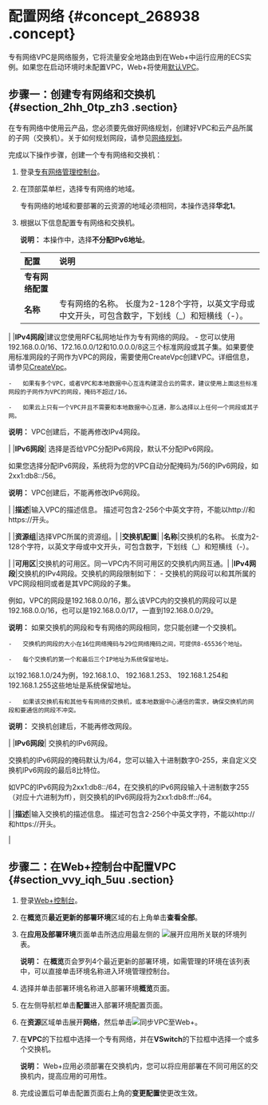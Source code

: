 # 配置网络 {#concept_268938 .concept}

专有网络VPC是网络服务，它将流量安全地路由到在Web+中运行应用的ECS实例。如果您在启动环境时未配置VPC，Web+将使用[默认VPC](../../SP_22/DNVPC11839992/ZH-CN_TP_2438_V7.dita)。

## 步骤一：创建专有网络和交换机 {#section_2hh_0tp_zh3 .section}

在专有网络中使用云产品，您必须要先做好网络规划，创建好VPC和云产品所属的子网（交换机）。关于如何规划网段，请参见[网络规划](../../cn.zh-CN/最佳实践/网络规划.md#)。

完成以下操作步骤，创建一个专有网络和交换机：

1.  登录[专有网络管理控制台](https://vpcnext.console.aliyun.com)。
2.  在顶部菜单栏，选择专有网络的地域。

    专有网络的地域和要部署的云资源的地域必须相同，本操作选择**华北1**。

3.  根据以下信息配置专有网络和交换机。

    **说明：** 本操作中，选择**不分配IPv6地址**。

    |配置|说明|
    |:-|:-|
    |**专有网络配置**|
    |**名称**|专有网络的名称。 长度为2-128个字符，以英文字母或中文开头，可包含数字，下划线（\_）和短横线（-）。

 |
    |**IPv4网段**|建议您使用RFC私网地址作为专有网络的网段。     -   您可以使用192.168.0.0/16、172.16.0.0/12和10.0.0.0/8这三个标准网段或其子集。如果要使用标准网段的子网作为VPC的网段，需要使用CreateVpc创建VPC。详细信息，请参见[CreateVpc](../../cn.zh-CN/API参考/专有网络（VPC）/CreateVpc.md#)。

    -   如果有多个VPC，或者VPC和本地数据中心互连构建混合云的需求，建议使用上面这些标准网段的子网作为VPC的网段，掩码不超过/16。

    -   如果云上只有一个VPC并且不需要和本地数据中心互通，那么选择以上任何一个网段或其子网。

 **说明：** VPC创建后，不能再修改IPv4网段。

 |
    |**IPv6网段**| 选择是否给VPC分配IPv6网段，默认不分配IPv6网段。

 如果您选择分配IPv6网段，系统将为您的VPC自动分配掩码为/56的IPv6网段，如2xx1:db8::/56。

 **说明：** VPC创建后，不能再修改IPv6网段。

 |
    |**描述**|输入VPC的描述信息。 描述可包含2-256个中英文字符，不能以http://和https://开头。

 |
    |**资源组**|选择VPC所属的资源组。|
    |**交换机配置**|
    |**名称**|交换机的名称。 长度为2-128个字符，以英文字母或中文开头，可包含数字，下划线（\_）和短横线（-）。

 |
    |**可用区**|交换机的可用区。同一VPC内不同可用区的交换机内网互通。|
    |**IPv4网段**|交换机的IPv4网段。交换机的网段限制如下：     -   交换机的网段可以和其所属的VPC网段相同或者是其VPC网段的子集。

例如，VPC的网段是192.168.0.0/16，那么该VPC内的交换机的网段可以是192.168.0.0/16，也可以是192.168.0.0/17，一直到192.168.0.0/29。

**说明：** 如果交换机的网段和专有网络的网段相同，您只能创建一个交换机。

    -   交换机的网段的大小在16位网络掩码与29位网络掩码之间，可提供8-65536个地址。

    -   每个交换机的第一个和最后三个IP地址为系统保留地址。

以192.168.1.0/24为例，192.168.1.0、 192.168.1.253、 192.168.1.254和192.168.1.255这些地址是系统保留地址。

    -   如果该交换机有和其他专有网络的交换机，或本地数据中心通信的需求，确保交换机的网段和要通信的网段不冲突。

 **说明：** 交换机创建后，不能再修改网段。

 |
    |**IPv6网段**| 交换机的IPv6网段。

 交换机的IPv6网段的掩码默认为/64，您可以输入十进制数字0-255，来自定义交换机IPv6网段的最后8比特位。

 如VPC的IPv6网段为2xx1:db8::/64，在交换机的IPv6网段输入十进制数字255（对应十六进制为ff），则交换机的IPv6网段将为2xx1:db8:ff::/64。

 |
    |**描述**|输入交换机的描述信息。 描述可包含2-256个中英文字符，不能以http://和https://开头。

 |


## 步骤二：在Web+控制台中配置VPC {#section_vvy_iqh_5uu .section}

1.  登录[Web+控制台](https://webplus.console.aliyun.com)。
2.  在**概览**页**最近更新的部署环境**区域的右上角单击**查看全部**。
3.  在**应用及部署环境**页面单击所选应用最左侧的 ![](http://static-aliyun-doc.oss-cn-hangzhou.aliyuncs.com/assets/img/163212/156048102847117_zh-CN.png)展开应用所关联的环境列表。

    **说明：** 在**概览**页会罗列4个最近更新的部署环境，如需管理的环境在该列表中，可以直接单击环境名称进入环境管理控制台。

4.  选择并单击部署环境名称进入部署环境**概览**页面。
5.  在左侧导航栏单击**配置**进入部署环境配置页面。
6.  在**资源**区域单击展开**网络**，然后单击![](http://static-aliyun-doc.oss-cn-hangzhou.aliyuncs.com/assets/img/222006/156048102847671_zh-CN.png)同步VPC至Web+。
7.  在**VPC**的下拉框中选择一个专有网络，并在**VSwitch**的下拉框中选择一个或多个交换机。

    **说明：** Web+应用必须部署在交换机内，您可以将应用部署在不同可用区的交换机内，提高应用的可用性。

8.  完成设置后可单击配置页面右上角的**变更配置**使更改生效。

